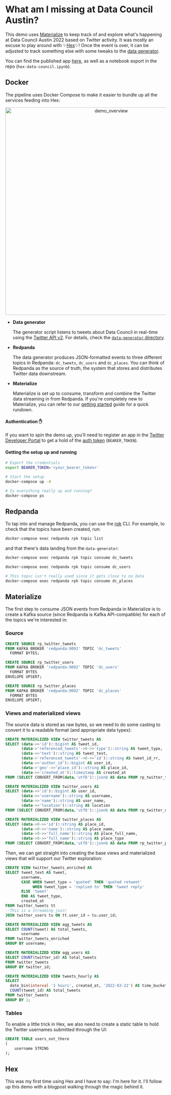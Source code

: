 # What am I missing at Data Council Austin?

This demo uses [Materialize](https://materialize.com/docs/) to keep track of and explore what's happening at Data Council Austin 2022 based on Twitter activity. It was mostly an excuse to play around with :sparkles:[Hex](https://hex.tech/):sparkles:! Once the event is over, it can be adjusted to track something else with some tweaks to the [data generator](./data-generator/README.md#twitter-data-generator).

You can find the published app [here](https://app.hex.tech/8ef023be-82dc-4938-a59a-68b406eb8d57/app/e9b3a09b-1c00-4c0c-b0c7-b53d603e9920/latest), as well as a notebook export in the repo (`hex-data-council.ipynb`).

## Docker

The pipeline uses Docker Compose to make it easier to bundle up all the services feeding into Hex:

<p align="center">
<img width="650" alt="demo_overview" src="https://user-images.githubusercontent.com/23521087/159373277-9d16f680-c368-4194-b5fb-83a779e75c76.png">
</p>

* **Data generator**

  The generator script listens to tweets about Data Council in real-time using the [Twitter API v2](https://developer.twitter.com/en/docs/twitter-api/migrate/overview). For details, check the [`data-generator` directory](./data-generator/).

* **Redpanda**

  The data generator produces JSON-formatted events to three different topics in Redpanda: `dc_tweets`, `dc_users` and `dc_places`. You can think of Redpanda as the source of truth, the system that stores and distributes Twitter data downstream.

* **Materialize**

  Materialize is set up to consume, transform and combine the Twitter data streaming in from Redpanda. If you're completely new to Materialize, you can refer to our [getting started](https://materialize.com/docs/get-started/) guide for a quick rundown.

#### Authentication :raised_hand:

If you want to spin the demo up, you'll need to register an app in the [Twitter Developer Portal](https://developer.twitter.com/en/portal/dashboard) to get a hold of the [auth token](https://developer.twitter.com/en/docs/authentication/oauth-2-0/application-only) (`BEARER_TOKEN`).

#### Getting the setup up and running

```bash
# Export the credentials
export BEARER_TOKEN='<your_bearer_token>'

# Start the setup
docker-compose up -d

# Is everything really up and running?
docker-compose ps
```

## Redpanda

To tap into and manage Redpanda, you can use the [rpk](https://docs.redpanda.com/docs/reference/rpk-commands/) CLI. For example, to check that the topics have been created, run:

```bash
docker-compose exec redpanda rpk topic list
```

and that there's data landing from the `data-generator`:

```bash
docker-compose exec redpanda rpk topic consume dc_tweets

docker-compose exec redpanda rpk topic consume dc_users

# This topic isn't really used since it gets close to no data
docker-compose exec redpanda rpk topic consume dc_places
```

## Materialize


The first step to consume JSON events from Redpanda in Materialize is to create a Kafka source (since Redpanda is Kafka API-compatible) for each of the topics we're interested in:

### Source

```sql
CREATE SOURCE rp_twitter_tweets
FROM KAFKA BROKER 'redpanda:9092' TOPIC 'dc_tweets'
  FORMAT BYTES;

CREATE SOURCE rp_twitter_users
FROM KAFKA BROKER 'redpanda:9092' TOPIC 'dc_users'
  FORMAT BYTES
ENVELOPE UPSERT;

CREATE SOURCE rp_twitter_places
FROM KAFKA BROKER 'redpanda:9092' TOPIC 'dc_places'
  FORMAT BYTES
ENVELOPE UPSERT;
```

### Views and materialized views

The source data is stored as raw bytes, so we need to do some casting to convert it to a readable format (and appropriate data types):

```sql
CREATE MATERIALIZED VIEW twitter_tweets AS
SELECT (data->>'id')::bigint AS tweet_id,
       (data->'referenced_tweets'->0->>'type')::string AS tweet_type,
       (data->>'text')::string AS tweet_text,
       (data->'referenced_tweets'->0->>'id')::string AS tweet_id_rr,
       (data->>'author_id')::bigint AS user_id,
       (data->'geo'->>'place_id')::string AS place_id,
       (data->>'created_at')::timestamp AS created_at
FROM (SELECT CONVERT_FROM(data,'utf8')::jsonb AS data FROM rp_twitter_tweets);

CREATE MATERIALIZED VIEW twitter_users AS
SELECT (data->>'id')::bigint AS user_id,
       (data->>'username')::string AS username,
       (data->>'name')::string AS user_name,
       (data->>'location')::string AS location
FROM (SELECT CONVERT_FROM(data,'utf8')::jsonb AS data FROM rp_twitter_users);

CREATE MATERIALIZED VIEW twitter_places AS
SELECT (data->0->>'id')::string AS place_id,
       (data->0->>'name')::string AS place_name,
       (data->0->>'full_name')::string AS place_full_name,
       (data->0->>'full_name')::string AS place_type
FROM (SELECT CONVERT_FROM(data,'utf8')::jsonb AS data FROM rp_twitter_places);
```

Then, we can get straight into creating the base views and materialized views that will support our Twitter exploration:

```sql
CREATE VIEW twitter_tweets_enriched AS
SELECT tweet_text AS tweet,
	   username,
	   CASE WHEN tweet_type = 'quoted' THEN 'quoted retweet'
	        WHEN tweet_type = 'replied to' THEN 'tweet reply'
	   ELSE 'tweet'
	   END AS tweet_type,
       created_at
FROM twitter_tweets tt
--This is a streaming join!
JOIN twitter_users tu ON tt.user_id = tu.user_id;

CREATE MATERIALIZED VIEW agg_tweets AS
SELECT COUNT(tweet) AS total_tweets,
	   username
FROM twitter_tweets_enriched
GROUP BY username;

CREATE MATERIALIZED VIEW agg_users AS
SELECT COUNT(twitter_id) AS total_tweets
FROM twitter_tweets
GROUP BY twitter_id;

CREATE MATERIALIZED VIEW tweets_hourly AS
SELECT
  date_bin(interval '1 hours', created_at, '2022-03-22') AS time_bucket,
  COUNT(tweet_id) AS total_tweets
FROM twitter_tweets
GROUP BY 1;
```

### Tables

To enable a little trick in Hex, we also need to create a static table to hold the Twitter usernames submitted through the UI:

```sql
CREATE TABLE users_not_there
(
	username STRING
);
```

## Hex

This was my first time using Hex and I have to say: I'm here for it. I'll follow up this demo with a blogpost walking through the magic behind it.
